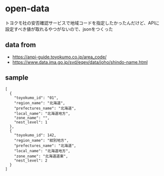 # open-data
トヨクモ社の安否確認サービスで地域コードを指定したかったんだけど、APIに設定すべき値が取れるやつがないので、jsonをつくった

## data from

* https://anpi-guide.toyokumo.co.jp/area_code/
* https://www.data.jma.go.jp/svd/eqev/data/joho/shindo-name.html

## sample
```
[
  {
    "toyokumo_id": "01",
    "region_name": "北海道",
    "prefectures_name": "北海道",
    "local_name": "北海道地方",
    "zone_name": "",
    "nest_level": 1
  },
  {
    "toyokumo_id": 142,
    "region_name": "紋別地方",
    "prefectures_name": "北海道",
    "local_name": "北海道地方",
    "zone_name": "北海道道東",
    "nest_level": 2
  }
]
```